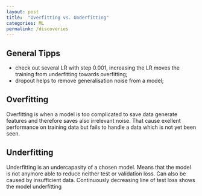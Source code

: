 ```yaml
---
layout: post
title:  "Overfitting vs. Underfitting"
categories: ML
permalink: /discoveries
---
```

## General Tipps
- check out several LR with step 0.001, increasing the LR moves the training from underfitting towards overfitting;
- dropout helps to remove generalisation noise from a model;
## Overfitting
Overfitting is when a model is too complicated to save data generate features and therefore saves also irrelevant noise. That cause exellent performance on training data but fails to handle a data which is not yet been seen.
## Underfitting
Underfitting is an undercapasity of a chosen model. Means that the model is not anymore able to reduce neither test or validation loss. Can also be caused by insufficient data. Continuously decreasing line of test loss shows the model underfitting
